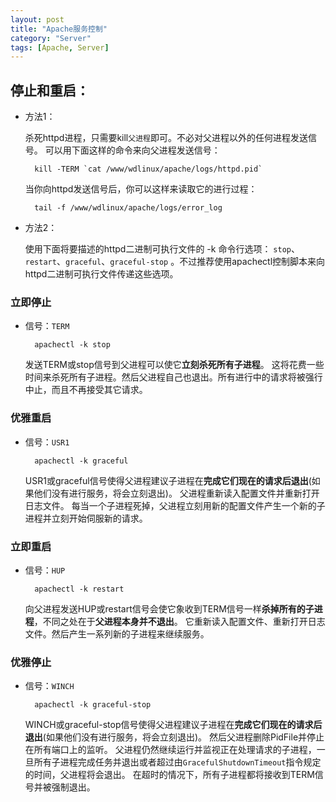 ```yaml
---
layout: post
title: "Apache服务控制"
category: "Server"
tags: [Apache, Server]
---
```




## 停止和重启：
* 方法1：

    杀死httpd进程，只需要kill`父进程`即可。不必对父进程以外的任何进程发送信号。
可以用下面这样的命令来向父进程发送信号：

        kill -TERM `cat /www/wdlinux/apache/logs/httpd.pid`

    当你向httpd发送信号后，你可以这样来读取它的进行过程：

        tail -f /www/wdlinux/apache/logs/error_log


* 方法2：

    使用下面将要描述的httpd二进制可执行文件的 -k 命令行选项：
`stop`、`restart`、`graceful`、`graceful-stop` 。不过推荐使用apachectl控制脚本来向httpd二进制可执行文件传递这些选项。

<!-- more -->
### 立即停止

* 信号：`TERM`

        apachectl -k stop

    发送TERM或stop信号到父进程可以使它**立刻杀死所有子进程**。
这将花费一些时间来杀死所有子进程。然后父进程自己也退出。所有进行中的请求将被强行中止，而且不再接受其它请求。

### 优雅重启
* 信号：`USR1`

        apachectl -k graceful

    USR1或graceful信号使得父进程建议子进程在**完成它们现在的请求后退出**(如果他们没有进行服务，将会立刻退出)。
父进程重新读入配置文件并重新打开日志文件。
每当一个子进程死掉，父进程立刻用新的配置文件产生一个新的子进程并立刻开始伺服新的请求。

### 立即重启

* 信号：`HUP`

        apachectl -k restart

    向父进程发送HUP或restart信号会使它象收到TERM信号一样**杀掉所有的子进程**，不同之处在于**父进程本身并不退出**。
它重新读入配置文件、重新打开日志文件。然后产生一系列新的子进程来继续服务。

### 优雅停止

* 信号：`WINCH`

        apachectl -k graceful-stop

    WINCH或graceful-stop信号使得父进程建议子进程在**完成它们现在的请求后退出**(如果他们没有进行服务，将会立刻退出)。
然后父进程删除PidFile并停止在所有端口上的监听。
父进程仍然继续运行并监视正在处理请求的子进程，一旦所有子进程完成任务并退出或者超过由`GracefulShutdownTimeout`指令规定的时间，父进程将会退出。
在超时的情况下，所有子进程都将接收到TERM信号并被强制退出。
